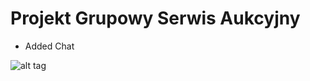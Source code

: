 # Projekt Grupowy Serwis Aukcyjny


- Added Chat

![alt tag](https://s31.postimg.org/irlom3km3/ssss.png)
